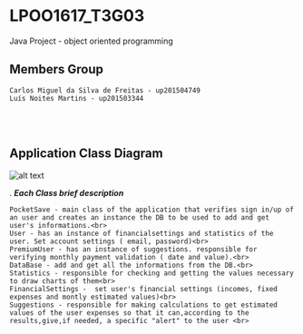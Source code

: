 # LPOO1617_T3G03

Java Project - object oriented programming



## Members Group

    Carlos Miguel da Silva de Freitas - up201504749
    Luís Noites Martins - up201503344
    
<br><br>
## Application Class Diagram

![alt text](https://github.com/luisnmartins/LPOO1617_T3G03/blob/final-project-delivery/Resources/PocketSaveUML.png)

. ***Each Class brief description***<br>

    PocketSave - main class of the application that verifies sign in/up of an user and creates an instance the DB to be used to add and get user's informations.<br>
    User - has an instance of financialsettings and statistics of the user. Set account settings ( email, password)<br>
    PremiumUser - has an instance of suggestions. responsible for verifying monthly payment validation ( date and value).<br>
    DataBase - add and get all the informations from the DB.<br>
    Statistics - responsible for checking and getting the values necessary to draw charts of them<br>
    FinancialSettings -  set user's financial settings (incomes, fixed expenses and montly estimated values)<br>
    Suggestions - responsible for making calculations to get estimated values of the user expenses so that it can,according to the                     results,give,if needed, a specific "alert" to the user <br>

